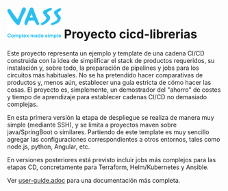 # ![Logo](img/vassblue.png) Proyecto **cicd-librerias**

Este proyecto representa un ejemplo y template de una cadena CI/CD construida con la idea de simplificar el stack
de productos requeridos, su instalación y, sobre todo, la preparación de pipelines y jobs para los circuitos más
habituales. No se ha pretendido hacer comparativas de productos y, menos aún, establecer una guía estricta de
cómo hacer las cosas. El proyecto es, simplemente, un demostrador del "ahorro" de costes y tiempo de aprendizaje
para establecer cadenas CI/CD no demasiado complejas. 

En esta primera versión la etapa de despliegue se realiza de manera muy simple (mediante SSH), 
y se limita a proyectos maven sobre java/SpringBoot o similares. Partiendo de este template es muy sencillo
agregar las configuraciones correspondientes a otros entornos, tales como node.js, python, Angular, etc.

En versiones posteriores está previsto incluir jobs más complejos para las etapas CD, concretamente para Terraform,
Helm/Kubernetes y Ansible.

Ver [user-guide.adoc](user-guide.adoc) para una documentación más completa.
